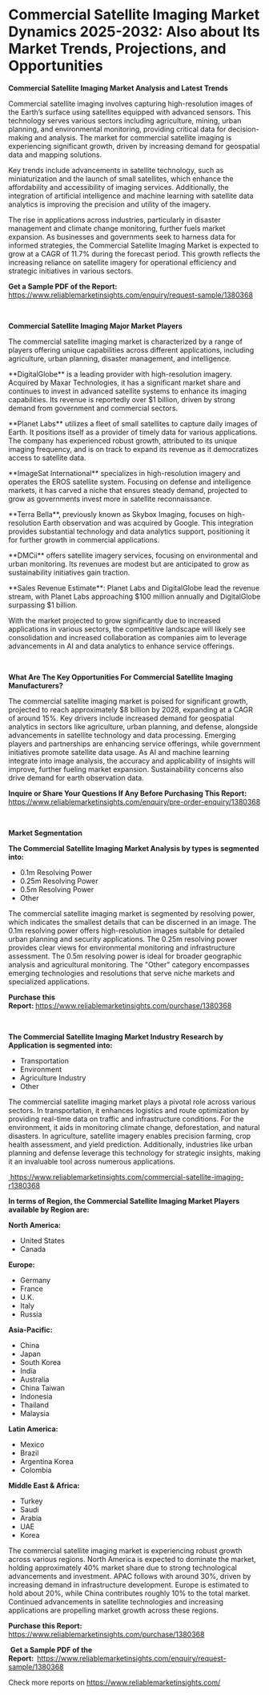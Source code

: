 <p><h1>Commercial Satellite Imaging Market Dynamics 2025-2032: Also about Its Market Trends, Projections, and Opportunities</h1></p><p><strong>Commercial Satellite Imaging Market Analysis and Latest Trends</strong></p>
<p><p>Commercial satellite imaging involves capturing high-resolution images of the Earth’s surface using satellites equipped with advanced sensors. This technology serves various sectors including agriculture, mining, urban planning, and environmental monitoring, providing critical data for decision-making and analysis. The market for commercial satellite imaging is experiencing significant growth, driven by increasing demand for geospatial data and mapping solutions. </p><p>Key trends include advancements in satellite technology, such as miniaturization and the launch of small satellites, which enhance the affordability and accessibility of imaging services. Additionally, the integration of artificial intelligence and machine learning with satellite data analytics is improving the precision and utility of the imagery. </p><p>The rise in applications across industries, particularly in disaster management and climate change monitoring, further fuels market expansion. As businesses and governments seek to harness data for informed strategies, the Commercial Satellite Imaging Market is expected to grow at a CAGR of 11.7% during the forecast period. This growth reflects the increasing reliance on satellite imagery for operational efficiency and strategic initiatives in various sectors.</p></p>
<p><strong>Get a Sample PDF of the Report:&nbsp;</strong> <a href="https://www.reliablemarketinsights.com/enquiry/request-sample/1380368?utm_campaign=2204&utm_medium=2&utm_source=Github&utm_content=ia&utm_term=11032025&utm_id=commercial-satellite-imaging">https://www.reliablemarketinsights.com/enquiry/request-sample/1380368</a></p>
<p>&nbsp;</p>
<p><strong>Commercial Satellite Imaging Major Market Players</strong></p>
<p><p>The commercial satellite imaging market is characterized by a range of players offering unique capabilities across different applications, including agriculture, urban planning, disaster management, and intelligence.</p><p>**DigitalGlobe** is a leading provider with high-resolution imagery. Acquired by Maxar Technologies, it has a significant market share and continues to invest in advanced satellite systems to enhance its imaging capabilities. Its revenue is reportedly over $1 billion, driven by strong demand from government and commercial sectors.</p><p>**Planet Labs** utilizes a fleet of small satellites to capture daily images of Earth. It positions itself as a provider of timely data for various applications. The company has experienced robust growth, attributed to its unique imaging frequency, and is on track to expand its revenue as it democratizes access to satellite data.</p><p>**ImageSat International** specializes in high-resolution imagery and operates the EROS satellite system. Focusing on defense and intelligence markets, it has carved a niche that ensures steady demand, projected to grow as governments invest more in satellite reconnaissance.</p><p>**Terra Bella**, previously known as Skybox Imaging, focuses on high-resolution Earth observation and was acquired by Google. This integration provides substantial technology and data analytics support, positioning it for further growth in commercial applications.</p><p>**DMCii** offers satellite imagery services, focusing on environmental and urban monitoring. Its revenues are modest but are anticipated to grow as sustainability initiatives gain traction.</p><p>**Sales Revenue Estimate**: Planet Labs and DigitalGlobe lead the revenue stream, with Planet Labs approaching $100 million annually and DigitalGlobe surpassing $1 billion.</p><p>With the market projected to grow significantly due to increased applications in various sectors, the competitive landscape will likely see consolidation and increased collaboration as companies aim to leverage advancements in AI and data analytics to enhance service offerings.</p></p>
<p>&nbsp;</p>
<p><strong>What Are The Key Opportunities For Commercial Satellite Imaging Manufacturers?</strong></p>
<p><p>The commercial satellite imaging market is poised for significant growth, projected to reach approximately $8 billion by 2028, expanding at a CAGR of around 15%. Key drivers include increased demand for geospatial analytics in sectors like agriculture, urban planning, and defense, alongside advancements in satellite technology and data processing. Emerging players and partnerships are enhancing service offerings, while government initiatives promote satellite data usage. As AI and machine learning integrate into image analysis, the accuracy and applicability of insights will improve, further fueling market expansion. Sustainability concerns also drive demand for earth observation data.</p></p>
<p><strong>Inquire or Share Your Questions If Any Before Purchasing This Report:</strong> <a href="https://www.reliablemarketinsights.com/enquiry/pre-order-enquiry/1380368?utm_campaign=2204&utm_medium=2&utm_source=Github&utm_content=ia&utm_term=11032025&utm_id=commercial-satellite-imaging">https://www.reliablemarketinsights.com/enquiry/pre-order-enquiry/1380368</a></p>
<p>&nbsp;</p>
<p><strong>Market Segmentation</strong></p>
<p><strong>The Commercial Satellite Imaging Market Analysis by types is segmented into:</strong></p>
<p><ul><li>0.1m Resolving Power</li><li>0.25m Resolving Power</li><li>0.5m Resolving Power</li><li>Other</li></ul></p>
<p><p>The commercial satellite imaging market is segmented by resolving power, which indicates the smallest details that can be discerned in an image. The 0.1m resolving power offers high-resolution images suitable for detailed urban planning and security applications. The 0.25m resolving power provides clear views for environmental monitoring and infrastructure assessment. The 0.5m resolving power is ideal for broader geographic analysis and agricultural monitoring. The "Other" category encompasses emerging technologies and resolutions that serve niche markets and specialized applications.</p></p>
<p><strong>Purchase this Report:&nbsp;</strong><a href="https://www.reliablemarketinsights.com/purchase/1380368?utm_campaign=2204&utm_medium=2&utm_source=Github&utm_content=ia&utm_term=11032025&utm_id=commercial-satellite-imaging">https://www.reliablemarketinsights.com/purchase/1380368</a></p>
<p>&nbsp;</p>
<p><strong>The Commercial Satellite Imaging Market Industry Research by Application is segmented into:</strong></p>
<p><ul><li>Transportation</li><li>Environment</li><li>Agriculture Industry</li><li>Other</li></ul></p>
<p><p>The commercial satellite imaging market plays a pivotal role across various sectors. In transportation, it enhances logistics and route optimization by providing real-time data on traffic and infrastructure conditions. For the environment, it aids in monitoring climate change, deforestation, and natural disasters. In agriculture, satellite imagery enables precision farming, crop health assessment, and yield prediction. Additionally, industries like urban planning and defense leverage this technology for strategic insights, making it an invaluable tool across numerous applications.</p></p>
<p><a href="https://www.reliablemarketinsights.com/commercial-satellite-imaging-r1380368?utm_campaign=2204&utm_medium=2&utm_source=Github&utm_content=ia&utm_term=11032025&utm_id=commercial-satellite-imaging">&nbsp;https://www.reliablemarketinsights.com/commercial-satellite-imaging-r1380368</a></p>
<p><strong>In terms of Region, the Commercial Satellite Imaging Market Players available by Region are:</strong></p>
<p>
    <p> <strong> North America: </strong>
        <ul>
            <li>United States</li>
            <li>Canada</li>
        </ul>
        </p> 
    <p> <strong> Europe: </strong>
        <ul>
            <li>Germany</li>
            <li>France</li>
            <li>U.K.</li>
            <li>Italy</li>
            <li>Russia</li>
        </ul>
        </p> 
    <p> <strong> Asia-Pacific: </strong>
        <ul>
            <li>China</li>
            <li>Japan</li>
            <li>South Korea</li>
            <li>India</li>
            <li>Australia</li>
            <li>China Taiwan</li>
            <li>Indonesia</li>
            <li>Thailand</li>
            <li>Malaysia</li>
        </ul>
        </p> 
    <p> <strong> Latin America: </strong>
        <ul>
            <li>Mexico</li>
            <li>Brazil</li>
            <li>Argentina Korea</li>
            <li>Colombia</li>
        </ul>
        </p> 
    <p> <strong> Middle East & Africa: </strong>
        <ul>
            <li>Turkey</li>
            <li>Saudi</li>
            <li>Arabia</li>
            <li>UAE</li>
            <li>Korea</li>
        </ul>
    </p>
    </p>
<p><p>The commercial satellite imaging market is experiencing robust growth across various regions. North America is expected to dominate the market, holding approximately 40% market share due to strong technological advancements and investment. APAC follows with around 30%, driven by increasing demand in infrastructure development. Europe is estimated to hold about 20%, while China contributes roughly 10% to the total market. Continued advancements in satellite technologies and increasing applications are propelling market growth across these regions.</p></p>
<p><strong>Purchase this Report: </strong><a href="https://www.reliablemarketinsights.com/purchase/1380368?utm_campaign=2204&utm_medium=2&utm_source=Github&utm_content=ia&utm_term=11032025&utm_id=commercial-satellite-imaging">https://www.reliablemarketinsights.com/purchase/1380368</a></p>
<p>&nbsp;<strong>Get a Sample PDF of the Report:&nbsp;&nbsp;</strong><a href="https://www.reliablemarketinsights.com/enquiry/request-sample/1380368?utm_campaign=2204&utm_medium=2&utm_source=Github&utm_content=ia&utm_term=11032025&utm_id=commercial-satellite-imaging">https://www.reliablemarketinsights.com/enquiry/request-sample/1380368</a></p>
<p><strong></strong></p>
<p>Check more reports on <a href="https://www.reliablemarketinsights.com/?utm_campaign=2204&utm_medium=2&utm_source=Github&utm_content=ia&utm_term=11032025&utm_id=commercial-satellite-imaging">https://www.reliablemarketinsights.com/</a></p>